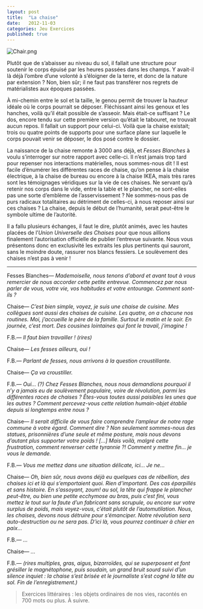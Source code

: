 ```yaml
---
layout: post
title:  "La chaise"
date:   2012-11-03
categories: Jeu Exercices
published: true
---
```


![Chair.png](http://f.cl.ly/items/3v2u0c0S2u1s062L2U1M/fig01.png)

Plutôt que de s’abaisser au niveau du sol, il fallait une structure pour soutenir le corps épuisé par les heures passées dans les champs. Y avait-il là déjà l’ombre d’une volonté à s’éloigner de la terre, et donc de la nature par extension ? Non, bien sûr; il ne faut pas transférer nos regrets de matérialistes aux époques passées.

À mi-chemin entre le sol et la taille, le genou permit de trouver la hauteur idéale où le corps pourrait se déposer. Fléchissant ainsi les genoux et les hanches, voilà qu’il était possible de s’asseoir. Mais était-ce suffisant ? Le dos, encore tendu sur cette première version qu’était le tabouret, ne trouvait aucun repos. Il fallait un support pour celui-ci. Voilà que la chaise existait; trois ou quatre points de supports pour une surface plane sur laquelle le corps pouvait venir se déposer, le dos posé contre le dossier.


La naissance de la chaise remonte à 3000 ans déjà, et *Fesses Blanches* à voulu s’interroger sur notre rapport avec celle-ci. Il n’est jamais trop tard pour repenser nos interactions matérielles, nous sommes-nous dit !
Il est facile d’énumérer les différentes races de chaise, qu’on pense à la chaise électrique, à la chaise de bureau ou encore à la chaise IKEA, mais très rares sont les témoignages véridiques sur la vie de ces chaises. Ne servant qu’à retenir nos corps dans le vide, entre la table et le plancher, ne sont-elles pas une sorte d’emblème de l’asservissement ? Ne sommes-nous pas de purs radicaux totalitaires au détriment de celles-ci, à nous reposer ainsi sur ces chaises ?
La chaise, depuis le début de l’humanité, serait peut-être le symbole ultime de l’autorité.


Il a fallu plusieurs échanges, il faut le dire, plutôt animés, avec les hautes placées de l’*Union Universelle des Chaises* pour que nous aillions finalement l’autorisation officielle de publier l’entrevue suivante. Nous vous présentons donc en exclusivité les extraits les plus pertinents qui sauront, sans le moindre doute, rassurer nos blancs fessiers. Le soulèvement des chaises n’est pas à venir !

***

Fesses Blanches— *Mademoiselle, nous tenons d’abord et avant tout à vous remercier de nous accorder cette petite entrevue.
Commencez par nous parler de vous, votre vie, vos habitudes et votre entourage. Comment sont-ils ?*

Chaise— *C’est bien simple, voyez, je suis une chaise de cuisine. Mes collègues sont aussi des chaises de cuisine. Les quatre, on a chacune nos routines. Moi, j’accueille le père de la famille. Surtout le matin et le soir. En journée, c’est mort. Des cousines lointaines qui font le travail, j’imagine !*

F.B.— *Il faut bien travailler ! (rires)*

Chaise— *Les fesses ailleurs, oui !*

F.B.— *Parlant de fesses, nous arrivons à la question croustillante.*

Chaise— *Ça va croustiller.*

F.B.— *Oui... (?) Chez Fesses Blanches, nous nous demandions pourquoi il n’y a jamais eu de soulèvement populaire, voire de révolution, parmi les différentes races de chaises ? Êtes-vous toutes aussi paisibles les unes que les autres ? Comment percevez-vous cette relation humain-objet établie depuis si longtemps entre nous ?*

Chaise— *Il serait difficile de vous faire comprendre l’ampleur de notre rage commune à votre égard. Comment dire ? Non seulement sommes-nous des statues, prisonnières d’une seule et même posture, mais nous devons d’autant plus supporter votre poids !
[...] Mais voilà, malgré cette frustration, comment renverser cette tyrannie ?! Comment y mettre fin... je vous le demande.*

F.B.— *Vous me mettez dans une situation délicate, ici... Je ne…*

Chaise— *Oh, bien sûr, nous avons déjà eu quelques cas de rébellion, des chaises ici et là qui s’emportaient quoi. Rien d’important. Des cas éparpillés et sans histoire. En s’assoyant, zoum! au sol, la tête qui frappe le plancher peut-être, ou bien une petite ecchymose au bras, puis c’est fini, vous mettez le tout sur la faute d’un fabricant sans scrupule, ou encore sur votre surplus de poids, mais voyez-vous, c’était plutôt de l’automutilation. Nous, les chaises, devons nous détruire pour s’émanciper. Notre révolution sera auto-destruction ou ne sera pas. D’ici là, vous pourrez continuer à chier en paix…*

F.B.— *…*

Chaise— *…*

F.B.— *(rires multiples, gras, aigus, bizarroïdes, qui se superposent et font grésiller le magnétophone, puis soudain, un grand bruit sourd suivi d’un silence inquiet : la chaise s’est brisée et le journaliste s’est cogné la tête au sol. Fin de l’enregistrement.)*

> Exercices littéraires : les objets ordinaires de nos vies, racontés en 700 mots ou plus. À suivre.

